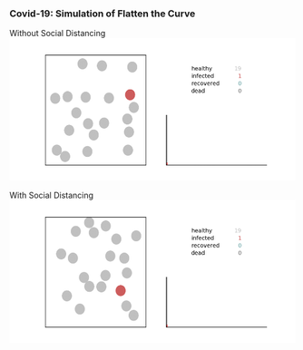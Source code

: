 ### Covid-19: Simulation of Flatten the Curve  

Without Social Distancing  
![](flattencurve_abbrev_dt025.gif)

With Social Distancing  
![](flattencurve_abbrev_dt008.gif)